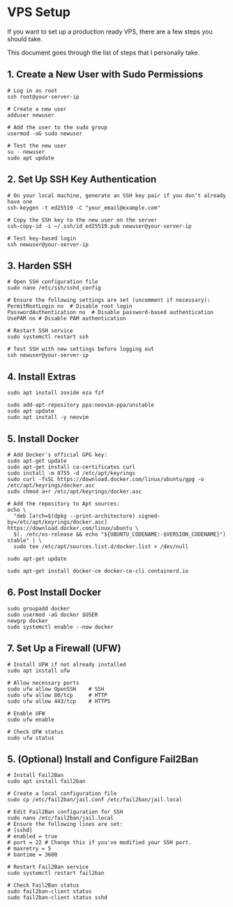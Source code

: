 # VPS Setup

If you want to set up a production ready VPS, there are a few steps you should take.

This document goes through the list of steps that I personally take.


## 1. Create a New User with Sudo Permissions
```
# Log in as root
ssh root@your-server-ip

# Create a new user
adduser newuser

# Add the user to the sudo group
usermod -aG sudo newuser

# Test the new user
su - newuser
sudo apt update
```


## 2. Set Up SSH Key Authentication
```
# On your local machine, generate an SSH key pair if you don’t already have one
ssh-keygen -t ed25519 -C "your_email@example.com"

# Copy the SSH key to the new user on the server
ssh-copy-id -i ~/.ssh/id_ed25519.pub newuser@your-server-ip

# Test key-based login
ssh newuser@your-server-ip
```


## 3. Harden SSH
```
# Open SSH configuration file
sudo nano /etc/ssh/sshd_config

# Ensure the following settings are set (uncomment if necessary):
PermitRootLogin no  # Disable root login
PasswordAuthentication no  # Disable password-based authentication
UsePAM no # Disable PAM authentication

# Restart SSH service
sudo systemctl restart ssh

# Test SSH with new settings before logging out
ssh newuser@your-server-ip
```


## 4. Install Extras
```
sudo apt install zoxide eza fzf

sudo add-apt-repository ppa:neovim-ppa/unstable
sudo apt update
sudo apt install -y neovim

```


## 5. Install Docker
```
# Add Docker's official GPG key:
sudo apt-get update
sudo apt-get install ca-certificates curl
sudo install -m 0755 -d /etc/apt/keyrings
sudo curl -fsSL https://download.docker.com/linux/ubuntu/gpg -o /etc/apt/keyrings/docker.asc
sudo chmod a+r /etc/apt/keyrings/docker.asc

# Add the repository to Apt sources:
echo \
  "deb [arch=$(dpkg --print-architecture) signed-by=/etc/apt/keyrings/docker.asc] https://download.docker.com/linux/ubuntu \
  $(. /etc/os-release && echo "${UBUNTU_CODENAME:-$VERSION_CODENAME}") stable" | \
  sudo tee /etc/apt/sources.list.d/docker.list > /dev/null

sudo apt-get update

sudo apt-get install docker-ce docker-ce-cli containerd.io
```


## 6. Post Install Docker
```
sudo groupadd docker
sudo usermod -aG docker $USER
newgrp docker
sudo systemctl enable --now docker
```


## 7. Set Up a Firewall (UFW)
```
# Install UFW if not already installed
sudo apt install ufw

# Allow necessary ports
sudo ufw allow OpenSSH    # SSH
sudo ufw allow 80/tcp     # HTTP
sudo ufw allow 443/tcp    # HTTPS

# Enable UFW
sudo ufw enable

# Check UFW status
sudo ufw status
```

## 5. (Optional) Install and Configure Fail2Ban

```
# Install Fail2Ban
sudo apt install fail2ban

# Create a local configuration file
sudo cp /etc/fail2ban/jail.conf /etc/fail2ban/jail.local

# Edit Fail2Ban configuration for SSH
sudo nano /etc/fail2ban/jail.local
# Ensure the following lines are set:
# [sshd]
# enabled = true
# port = 22 # Change this if you've modified your SSH port.
# maxretry = 5
# bantime = 3600

# Restart Fail2Ban service
sudo systemctl restart fail2ban

# Check Fail2Ban status
sudo fail2ban-client status
sudo fail2ban-client status sshd
```
